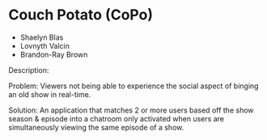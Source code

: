 # Couch Potato (CoPo)
- Shaelyn Blas
- Lovnyth Valcin
- Brandon-Ray Brown

Description:

Problem: Viewers not being able to experience the social aspect of binging an old show in real-time.

Solution: An application that matches 2 or more users based off the show season & episode into a chatroom only activated when users are simultaneously viewing the same episode of a show.


